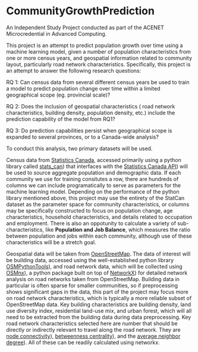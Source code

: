 # CommunityGrowthPrediction
An Independent Study Project conducted as part of the ACENET Microcredential in Advanced Computing.

This project is an attempt to predict population growth over time using a machine learning model, given a number of population characteristics from one or more census years, and geospatial information related to community layout, particularly road network characteristics. Specifically, this project is an attempt to answer the following research questions:

RQ 1: Can census data from several different census years be used to train a model to
predict population change over time within a limited geographical scope (eg. provincial
scale)?

RQ 2: Does the inclusion of geospatial characteristics ( road network characteristics,
building density, population density, etc.) include the prediction capability of the model
from RQ1?

RQ 3: Do prediction capabilities persist when geographical scope is expanded to
several provinces, or to a Canada-wide analysis?

To conduct this analysis, two primary datasets will be used. 

Census data from [Statistics Canada](https://www.statcan.gc.ca/en/start), accessed primarily using a python library called [stats_can](https://github.com/ianepreston/stats_can)) that interfaces with the [Statistics Canada API](https://www.statcan.gc.ca/en/developers/wds)) will be used to source aggregate population and demographic data. If each community we use for training consitutes a row, there are hundreds of columns we can include programatically to serve as parameters for the machine learning model. Depending on the performance of the python library mentioned above, this project may use the entirety of the StatCan dataset as the parameter space for community characteristics, or columns may be specifically constructed to focus on population change, age characteristics, household characteristics, and details related to occupation and employment. There is also an oppotunity to calculate a variety of sub-characteristics, like **Population and Job Balance**, which measures the ratio between population and jobs within each community, although use of these characteristics will be a stretch goal. 

Geospatial data will be taken from [OpenStreetMap]([url](https://www.openstreetmap.org/#map=15/47.5580/-52.7050&layers=H)). The data of interest will be building data, accessed using the well-established python library [OSMPythonTools](https://wiki.openstreetmap.org/wiki/OSMPythonTools)), and road network data, which will be collected using [OSMnx](https://osmnx.readthedocs.io/en/stable/)), a python package built on top of [NetworkX](https://networkx.org/)) for detailed network analysis on road networks taken from OpenStreetMap. Building data in particular is often sparse for smaller communities, so if preprocessing shows significant gaps in the data, this part of the project may focus more on road network characteristics, which is typically a more reliable subset of OpenStreetMap data. Key building characteristics are building density, land use diversity index, residential land-use mix, and urban forest, which will all need to be extracted from the building data during data preprocessing. Key road network characteristics selected here are number that should be directly or indirectly relevant to travel along the road network. They are [node connectivity](https://networkx.org/documentation/stable/reference/algorithms/generated/networkx.algorithms.approximation.connectivity.node_connectivity.html#networkx.algorithms.approximation.connectivity.node_connectivity)), [betweenness centrality](https://networkx.org/documentation/stable/reference/algorithms/generated/networkx.algorithms.centrality.betweenness_centrality.html#networkx.algorithms.centrality.betweenness_centrality)), and the [average neighbor degree](https://networkx.org/documentation/stable/reference/algorithms/generated/networkx.algorithms.assortativity.average_neighbor_degree.html#networkx.algorithms.assortativity.average_neighbor_degree)). All of these can be readily calculated using networkx. 
